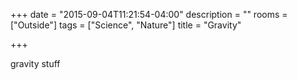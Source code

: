 +++
date = "2015-09-04T11:21:54-04:00"
description = ""
rooms = ["Outside"]
tags = ["Science", "Nature"]
title = "Gravity"

+++

gravity stuff
